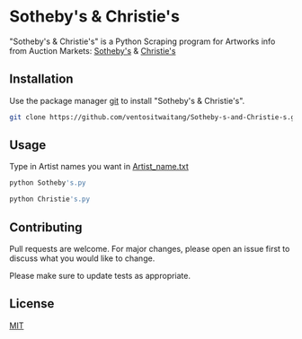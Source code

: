 # Sotheby's & Christie's

"Sotheby's & Christie's" is a Python Scraping program for Artworks info from Auction Markets: [Sotheby's](https://www.sothebys.com/en/search?query=claude%20monet&tab=objects) & [Christie's](https://www.christies.com/en/search?entry=claude%20monet&page=1&sortby=relevance&tab=sold_lots)

## Installation

Use the package manager [git](https://git-scm.com/) to install "Sotheby's & Christie's".

```bash
git clone https://github.com/ventositwaitang/Sotheby-s-and-Christie-s.git
```

## Usage
Type in Artist names you want in [Artist_name.txt](https://github.com/ventositwaitang/Sotheby-s-and-Christie-s/blob/main/Artist_name.txt)

```bash
python Sotheby's.py
```

```bash
python Christie's.py
```

## Contributing

Pull requests are welcome. For major changes, please open an issue first
to discuss what you would like to change.

Please make sure to update tests as appropriate.

## License

[MIT](https://github.com/ventositwaitang/Auction-Scraping-for-Art-index-Hedonic-regression-/blob/main/LICENSE.md)
